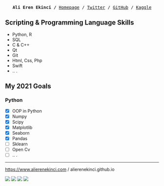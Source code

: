 <p><pre align="center">
<strong>Ali Eren Ekinci /</strong> <a href="https://www.alierenekinci.com">Homepage</a> / <a href="https://twitter.com/aliereneknci">Twitter</a> / <a href="https://github.com/alierenekinci">GitHub</a> / <a href="https://www.kaggle.com/alierenekinci">Kaggle</a></pre></p>

## Scripting & Programming Language Skills
* Python, R
* SQL
* C & C++
* Qt
* Git
* Html, Css, Php
* Swift
* .. .

## My 2021 Goals
### Python
- [x] OOP in Python
- [x] Numpy
- [x] Scipy
- [x] Matplotlib
- [x] Seaborn
- [x] Pandas
- [ ] Sklearn
- [ ] Open Cv
- [ ] .. .

---
https://www.alierenekinci.com / alierenekinci.github.io

[![](https://img.shields.io/badge/twitter-%231DA1F2.svg?&style=for-the-badge&logo=twitter&logoColor=white)](https://www.twitter.com/aliereneknci)
[![](https://img.shields.io/badge/linkedin-%230077B5.svg?&style=for-the-badge&logo=linkedin&logoColor=white)](https://www.linkedin.com/in/alierenekinci/)
[![](https://img.shields.io/badge/medium-%2312100E.svg?&style=for-the-badge&logo=medium&logoColor=white)](https://medium.com/@alierenekinci)
[![](https://img.shields.io/badge/instagram-%23E4405F.svg?&style=for-the-badge&logo=instagram&logoColor=white)](https://www.instagram.com/alierenekinci)
